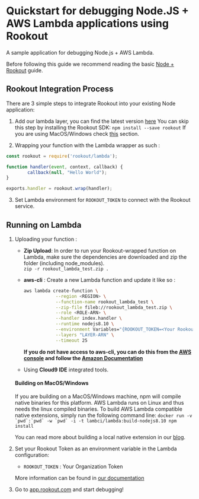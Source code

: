 # Quickstart for debugging Node.JS + AWS Lambda applications using Rookout

A sample application for debugging Node.js + AWS Lambda.

Before following this guide we recommend reading the basic [Node + Rookout] guide.

## Rookout Integration Process

There are 3 simple steps to integrate Rookout into your existing Node application:

1. Add our lambda layer, you can find the latest version [here](https://docs.rookout.com/docs/sdk-digests.html)
    You can skip this step by installing the Rookout SDK: `npm install --save rookout`
    If you are using MacOS/Windows check [this](#building-on-macoswindows) section.

2. Wrapping your function with the Lambda wrapper as such :  

```javascript
const rookout = require('rookout/lambda');

function handler(event, context, callback) {
        callback(null, "Hello World");
}

exports.handler = rookout.wrap(handler);
```
    
3. Set Lambda environment for `ROOKOUT_TOKEN` to connect with the Rookout service.    

## Running on Lambda

1. Uploading your function : 
    - **Zip Upload**: In order to run your Rookout-wrapped function on Lambda, make sure the dependencies are downloaded and zip
    the folder (including node_modules).  
    `zip -r rookout_lambda_test.zip .`

    - **aws-cli** : Create a new Lambda function and update it like so :
        ```bash
        aws lambda create-function \
                    --region <REGION> \
                    --function-name rookout_lambda_test \
                    --zip-file fileb://rookout_lambda_test.zip \
                    --role <ROLE-ARN> \
                    --handler index.handler \
                    --runtime nodejs8.10 \
                    --environment Variables="{ROOKOUT_TOKEN=<Your Rookout Token>,ROOKOUT_ROOK_TAGS=lambda}" \
                    --layers "LAYER-ARN" \
                    --timeout 25
      ```
        **If you do not have access to aws-cli, you can do this from the [AWS console](https://console.aws.amazon.com/lambda/home/functions) and follow the [Amazon Documentation](https://docs.aws.amazon.com/lambda/latest/dg/get-started-create-function.html)**

    - Using **Cloud9 IDE** integrated tools.
    
    #### Building on MacOS/Windows
    If you are building on a MacOS/Windows machine, npm will compile native binaries for this platform. AWS Lambda runs on Linux and thus needs the linux compiled binaries. To build AWS Lambda compatible native extensions, simply run the following command line:
    ```docker run -v `pwd`:`pwd` -w `pwd` -i -t lambci/lambda:build-nodejs8.10 npm install```
    
    You can read more about building a local native extension in our [blog](https://www.rookout.com/3_min_hack_for_building_local_native_extensions/).

1. Set your Rookout Token as an environment variable in the Lambda configuration:
    - `ROOKOUT_TOKEN` : Your Organization Token
    
    More information can be found in [our documentation](https://docs.rookout.com/docs/sdk-setup.html)

1. Go to [app.rookout.com](https://app.rookout.com) and start debugging!

[Node + Rookout]: https://docs.rookout.com/docs/sdk-setup.html
